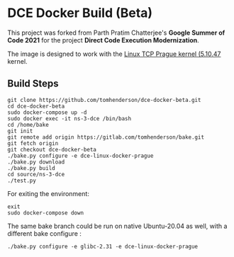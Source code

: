# DCE Docker Build (Beta)

This project was forked from Parth Pratim Chatterjee's **Google Summer of Code 2021** for the project **Direct Code Execution Modernization**.

The image is designed to work with the
[Linux TCP Prague kernel (5.10.47](https://github.com/L4STeam/linux) kernel.

## Build Steps

```
git clone https://github.com/tomhenderson/dce-docker-beta.git
cd dce-docker-beta
sudo docker-compose up -d
sudo docker exec -it ns-3-dce /bin/bash
cd /home/bake 
git init
git remote add origin https://gitlab.com/tomhenderson/bake.git
git fetch origin
git checkout dce-docker-beta
./bake.py configure -e dce-linux-docker-prague 
./bake.py download
./bake.py build
cd source/ns-3-dce
./test.py
```
For exiting the environment:
```
exit
sudo docker-compose down
```

The same bake branch could be run on native Ubuntu-20.04 as well, with a different bake configure :
```
./bake.py configure -e glibc-2.31 -e dce-linux-docker-prague
```

